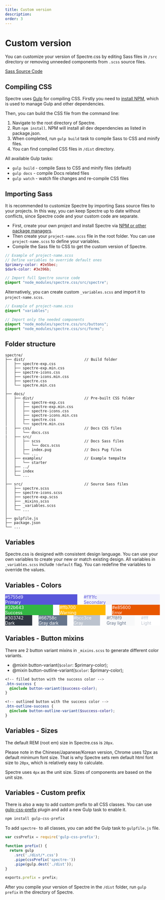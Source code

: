 ```yaml
---
title: Custom version
description: 
order: 3
---
```


# Custom version

You can customize your version of Spectre.css by editing Sass files in `/src` directory or removing unneeded components from `.scss` source files.

[Sass Source Code](https://github.com/picturepan2/spectre/)

## Compiling CSS

Spectre uses [Gulp](http://gulpjs.com/) for compiling CSS. Firstly you need to [install NPM](https://www.npmjs.com/get-npm), which is used to manage Gulp and other dependencies.

Then, you can build the CSS file from the command line:

1. Navigate to the root directory of Spectre.
2. Run `npm install`. NPM will install all dev dependencies as listed in package.json.
3. When completed, run `gulp build` task to compile Sass to CSS and minify files.
4. You can find compiled CSS files in `/dist` directory.

All available Gulp tasks:

* `gulp build` \- compile Sass to CSS and minify files (default)
* `gulp docs` \- compile Docs related files
* `gulp watch` \- watch file changes and re-compile CSS files

## Importing Sass

It is recommended to customize Spectre by importing Sass source files to your projects. In this way, you can keep Spectre up to date without conflicts, since Spectre code and your custom code are separate.

* First, create your own project and install Spectre via [NPM or other package managers](#installation).
* Then create your `project-name.scss` file in the root folder. You can use `project-name.scss` to define your variables.
* Compile the Sass file to CSS to get the custom version of Spectre.

```scss
// Example of project-name.scss
// Define variables to override default ones
$primary-color: #2e5bec;
$dark-color: #3e396b;

// Import full Spectre source code
@import "node_modules/spectre.css/src/spectre";

```

Alternatively, you can create custom `_variables.scss` and import it to `project-name.scss`.

```scss
// Example of project-name.scss
@import "variables";

// Import only the needed components
@import "node_modules/spectre.css/src/buttons";
@import "node_modules/spectre.css/src/forms";

```

## Folder structure

```
spectre/
├── dist/                           // Build folder
│   ├── spectre-exp.css
│   ├── spectre-exp.min.css
│   ├── spectre-icons.css
│   ├── spectre-icons.min.css
│   ├── spectre.css
│   └── spectre.min.css
│
├── docs/
│   ├── dist/                       // Pre-built CSS folder
│   │   ├── spectre-exp.css
│   │   ├── spectre-exp.min.css
│   │   ├── spectre-icons.css
│   │   ├── spectre-icons.min.css
│   │   ├── spectre.css
│   │   └── spectre.min.css
|   ├── css/                        // Docs CSS files
│   │   └── docs.css
|   ├── src/
│   │   ├── scss                    // Docs Sass files
│   │   │   └── docs.scss
│   │   ├── index.pug               // Docs Pug files
│   │   └── ...
│   ├── examples/                   // Example tempalte
│   │   └── starter
│   ├── ../
│   ├── index
│   └── ...
│
├── src/                            // Source Sass files
│   ├── spectre.scss
│   ├── spectre-icons.scss
│   ├── spectre-exp.scss
│   ├── _mixins.scss
│   ├── _variables.scss
│   └── ...
│
├── gulpfile.js
├── package.json
└── ...

```

## Variables

Spectre.css is designed with consistent design language. You can use your own variables to create your new or match existing design. All variables in `_variables.scss` include `!default` flag. You can redefine the variables to override the values.

## Variables - Colors

 
<div class="docs-demo">
  <div class="columns">
    <div class="column col-2 col-md-6">
      <div class="docs-color" style="background:#5755d9;color:#fff;">
        <div class="color-title">#5755d9</div>
        <div class="color-subtitle">Primary</div>
      </div>
    </div>
    <div class="column col-2 col-md-6">
      <div class="docs-color" style="background:#f1f1fc;color:#5755d9;">
        <div class="color-title">#f1f1fc</div>
        <div class="color-subtitle">Secondary</div>
      </div>
    </div>
  </div>
  <div class="columns">
    <div class="column col-2 col-md-6">
      <div class="docs-color" style="background:#32b643;color:#fff;">
        <div class="color-title">#32b643</div>
        <div class="color-subtitle">Success</div>
      </div>
    </div>
    <div class="column col-2 col-md-6">
      <div class="docs-color" style="background:#ffb700;color:#fff;">
        <div class="color-title">#ffb700</div>
        <div class="color-subtitle">Warning</div>
      </div>
    </div>
    <div class="column col-2 col-md-6">
      <div class="docs-color" style="background:#e85600;color:#fff;">
        <div class="color-title">#e85600</div>
        <div class="color-subtitle">Error</div>
      </div>
    </div>
  </div>
  <div class="columns">
    <div class="column col-2 col-md-6">
      <div class="docs-color" style="background:#303742;color:#fff;">
        <div class="color-title">#303742</div>
        <div class="color-subtitle">Dark</div>
      </div>
    </div>
    <div class="column col-2 col-md-6">
      <div class="docs-color" style="background:#66758c;color:#fff;">
        <div class="color-title">#66758c</div>
        <div class="color-subtitle">Gray dark</div>
      </div>
    </div>
    <div class="column col-2 col-md-6">
      <div class="docs-color" style="background:#bcc3ce;color:#fff;">
        <div class="color-title">#bcc3ce</div>
        <div class="color-subtitle">Gray</div>
      </div>
    </div>
    <div class="column col-2 col-md-6">
      <div class="docs-color" style="background:#f7f8f9;color:#66758c;">
        <div class="color-title">#f7f8f9</div>
        <div class="color-subtitle">Gray light</div>
      </div>
    </div>
    <div class="column col-2 col-md-6">
      <div class="docs-color" style="background:#fff;color:#bcc3ce;">
        <div class="color-title">#fff</div>
        <div class="color-subtitle">Light</div>
      </div>
    </div>
  </div>
</div>

## Variables - Button mixins

There are 2 button variant mixins in `_mixins.scss` to generate different color variants.

* @mixin button-variant(`$color`: $primary-color);
* @mixin button-outline-variant(`$color`: $primary-color);

```scss
<!-- filled button with the success color -->
.btn-success {
  @include button-variant($success-color);
}

<!-- outlined button with the success color -->
.btn-outline-success {
  @include button-outline-variant($success-color);
}

```

## Variables - Sizes

The default REM (root em) size in Spectre.css is `20px`.

Please note in the Chinese/Japanese/Korean version, Chrome uses 12px as default minimum font size. That is why Spectre sets rem default html font size to `20px`, which is relatively easy to calculate.

Spectre uses `4px` as the unit size. Sizes of components are based on the unit size.

## Variables - Custom prefix

There is also a way to add custom prefix to all CSS classes. You can use [gulp-css-prefix](https://www.npmjs.com/package/gulp-css-prefix) plugin and add a new Gulp task to enable it.

```bash
npm install gulp-css-prefix

```

To add `spectre-` to all classes, you can add the Gulp task to `gulpfile.js` file.

```js
var cssPrefix = require('gulp-css-prefix');

function prefix() {
  return gulp
    .src('./dist/*.css')
    .pipe(cssPrefix('spectre-'))
    .pipe(gulp.dest('./dist'));
}

exports.prefix = prefix;
```

After you compile your version of Spectre in the `/dist` folder, run `gulp prefix` in the directory of Spectre.
